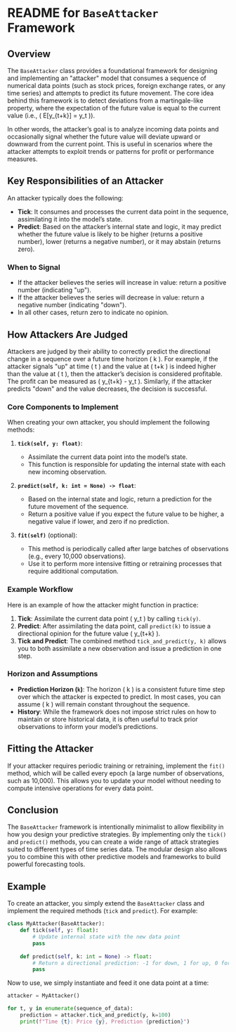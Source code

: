 


# README for `BaseAttacker` Framework

## Overview

The `BaseAttacker` class provides a foundational framework for designing and implementing an "attacker" model that consumes a sequence of numerical data points (such as stock prices, foreign exchange rates, or any time series) and attempts to predict its future movement. The core idea behind this framework is to detect deviations from a martingale-like property, where the expectation of the future value is equal to the current value (i.e., \( E[y_{t+k}] = y_t \)).

In other words, the attacker’s goal is to analyze incoming data points and occasionally signal whether the future value will deviate upward or downward from the current point. This is useful in scenarios where the attacker attempts to exploit trends or patterns for profit or performance measures.

## Key Responsibilities of an Attacker

An attacker typically does the following:
- **Tick**: It consumes and processes the current data point in the sequence, assimilating it into the model’s state.
- **Predict**: Based on the attacker’s internal state and logic, it may predict whether the future value is likely to be higher (returns a positive number), lower (returns a negative number), or it may abstain (returns zero).
  
### When to Signal
- If the attacker believes the series will increase in value: return a positive number (indicating "up").
- If the attacker believes the series will decrease in value: return a negative number (indicating "down").
- In all other cases, return zero to indicate no opinion.

## How Attackers Are Judged

Attackers are judged by their ability to correctly predict the directional change in a sequence over a future time horizon \( k \). For example, if the attacker signals "up" at time \( t \) and the value at \( t+k \) is indeed higher than the value at \( t \), then the attacker’s decision is considered profitable. The profit can be measured as \( y_{t+k} - y_t \). Similarly, if the attacker predicts "down" and the value decreases, the decision is successful.

### Core Components to Implement
When creating your own attacker, you should implement the following methods:

1. **`tick(self, y: float)`**:
    - Assimilate the current data point into the model’s state.
    - This function is responsible for updating the internal state with each new incoming observation.

2. **`predict(self, k: int = None) -> float`**:
    - Based on the internal state and logic, return a prediction for the future movement of the sequence.
    - Return a positive value if you expect the future value to be higher, a negative value if lower, and zero if no prediction.

3. **`fit(self)`** (optional):
    - This method is periodically called after large batches of observations (e.g., every 10,000 observations).
    - Use it to perform more intensive fitting or retraining processes that require additional computation.

### Example Workflow

Here is an example of how the attacker might function in practice:

1. **Tick**: Assimilate the current data point \( y_t \) by calling `tick(y)`.
2. **Predict**: After assimilating the data point, call `predict(k)` to issue a directional opinion for the future value \( y_{t+k} \).
3. **Tick and Predict**: The combined method `tick_and_predict(y, k)` allows you to both assimilate a new observation and issue a prediction in one step.

### Horizon and Assumptions

- **Prediction Horizon (`k`)**: The horizon \( k \) is a consistent future time step over which the attacker is expected to predict. In most cases, you can assume \( k \) will remain constant throughout the sequence.
- **History**: While the framework does not impose strict rules on how to maintain or store historical data, it is often useful to track prior observations to inform your model’s predictions.


## Fitting the Attacker
If your attacker requires periodic training or retraining, implement the `fit()` method, which will be called every epoch (a large number of observations, such as 10,000). This allows you to update your model without needing to compute intensive operations for every data point.

## Conclusion
The `BaseAttacker` framework is intentionally minimalist to allow flexibility in how you design your predictive strategies. By implementing only the `tick()` and `predict()` methods, you can create a wide range of attack strategies suited to different types of time series data. The modular design also allows you to combine this with other predictive models and frameworks to build powerful forecasting tools.


## Example 

To create an attacker, you simply extend the `BaseAttacker` class and implement the required methods (`tick` and `predict`). For example:

```python
class MyAttacker(BaseAttacker):
    def tick(self, y: float):
        # Update internal state with the new data point
        pass
    
    def predict(self, k: int = None) -> float:
        # Return a directional prediction: -1 for down, 1 for up, 0 for no opinion
        pass
```

Now to use, we simply instantiate and feed it one data point at a time:

```python
attacker = MyAttacker()

for t, y in enumerate(sequence_of_data):
    prediction = attacker.tick_and_predict(y, k=100)
    print(f"Time {t}: Price {y}, Prediction {prediction}")
```




